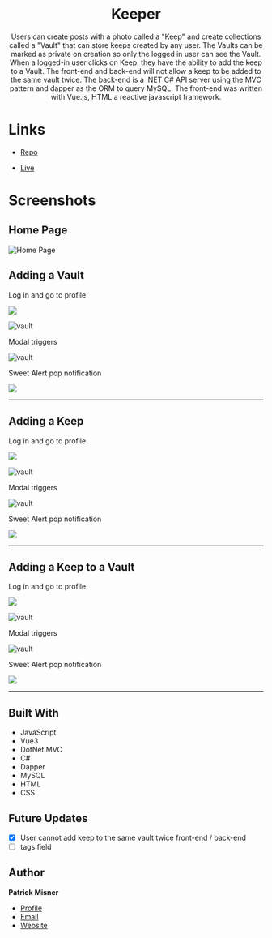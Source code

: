 
<h1 align="center"><project-name> Keeper</h1>

<p align="center"><project-description>Users can create posts with a photo called a "Keep" and create collections called a "Vault" that can store keeps created by any user. The Vaults can be marked as private on creation so only the logged in user can see the Vault. When a logged-in user clicks on Keep, they have the ability to add the keep to a Vault. The front-end and back-end will not allow a keep to be added to the same vault twice. The back-end is a .NET C# API server using the MVC pattern and dapper as the ORM to query MySQL. The front-end was written with Vue.js, HTML a reactive javascript framework.</p>

# Links

- [Repo](https://github.com/patrick-misner/Keepr "Keeper Repo")

- [Live](https://keeper-pm.herokuapp.com/ "Live View")



# Screenshots

## Home Page

![Home Page](/src/assets//img/homepage.png "Home Page")




## Adding a Vault

Log in and go to profile

![](/src/assets//img/myprofile.png)

![vault](/src/assets//img/addvault.png)

Modal triggers

![vault](/src/assets//img/privatevault.png)

Sweet Alert pop notification

![](/src/assets//img/Pop-notify.png)
- - -
## Adding a Keep

Log in and go to profile

![](/src/assets//img/myprofile.png)

![vault](/src/assets//img/addkeep.png)

Modal triggers

![vault](/src/assets//img/keepform.png)

Sweet Alert pop notification

![](/src/assets//img/keep-pop.png)

- - -
## Adding a Keep to a Vault

Log in and go to profile

![](/src/assets//img/myprofile.png)

![vault](/src/assets//img/addkeep.png)

Modal triggers

![vault](/src/assets//img/keepform.png)

Sweet Alert pop notification

![](/src/assets//img/keep-pop.png)

- - -



## Built With


- JavaScript
- Vue3
- DotNet MVC
- C#
- Dapper
- MySQL
- HTML
- CSS

## Future Updates

- [x] User cannot add keep to the same vault twice front-end / back-end
- [ ] tags field

## Author

**Patrick Misner**

- [Profile](https://github.com/patrick-misner "Patrick Misner")
- [Email](mailto:misner.patrick@gmail.com?subject=Hi "Hi!")
- [Website](https://kingtechnologies.in "Welcome")

